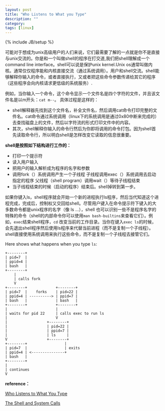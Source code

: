 ```yaml
---
layout: post
title: "Who Listens to What you Type"
description: ""
category: 
tags: [linux]
---
```

{% include JB/setup %}

可能对于想成为unix高级用户的人们来说，它们最需要了解的一点就是你不是直接与unix交流的。你是和一个叫做shell的程序在打交道,我们把shell理解成一个command line interface。shell可以说是保护unix kernel.Unix os通常叫做内核。通常仅仅程序能和内核直接交流（通过系统调用）。用户和shell交流。shell能够解释你输入的命令，或者直接执行，又或者把这些命令参数传递给其它的程序（这些程序会向内核请求更低级的系统服务）.
   
   例如，当你输入一个命令，这个命令显示一个文件名是四个字符的文件，并且该文件名是以m开头：`cat m--`。
   具体过程是这样的：

   - shell解释器先找到这个文件名，补全文件名，然后调用cat命令打印完整的文件名。cat命令通过系统调用（linux下的系统调用是通过0x80中断来完成的）去查找磁盘上的文件，然后以字符流的形式打印文件中的内容。     
   - 其次，shell解释你输入的命令行然后为你即将调用的命令打包。因为shell首先读取命令行，所以明白shell是怎样改变它读取的信息很重要。     

   **shell是按照如下结构进行工作的：**

* 打印一个提示符
* 读入用户输入
* 把用户的输入解析成为程序的名字和参数
* 调用fork（）系统调用产生一个子线程
    子线程调用exec（）系统调用去启动指定的程序
    父线程（shell program）调用wait（）等待子线程结束
* 当子线程结束的时候（启动的程序）结束后。shell掉转到第一步。

如果你键入ls，shell程序就会开始一个新的进程执行ls程序，然后当代知道这个进程完成，完成后，控制权又交回给shell。尽管用户键入在命令提示符下键入的大多数命令都是unix程序的名字（像 ls ...），shell 也可以识别一些不是程序名字的特殊的命令（shell的内部命令你可以使用`man bash-builtins`来查看它们）。例如，`exec`结束shell程序，`cd` 改变当前的工作目录。当你在键入`exec ls`的时候，会先退出shell程序然后使用ls程序来代替当前进程（而不是复制一个子线程）。shell直接使用系统调用来执行这些命令，而不是复制一个子线程去接管它们。

 Here shows what happens when you type `ls`:
 
 
    +--------+
    | pid=7  |
    | ppid=4 |
    | bash   |
    +--------+
        |
        | calls fork
        V
    +--------+             +--------+
    | pid=7  |    forks    | pid=22 |
    | ppid=4 | ----------> | ppid=7 |
    | bash   |             | bash   |
    +--------+             +--------+
    |                      |
    | waits for pid 22     | calls exec to run ls
    |                      V
    |                  +--------+
    |                  | pid=22 |
    |                  | ppid=7 |
    |                  | ls     |
    V                  +--------+
    +--------+                 |
    | pid=7  |                 | exits
    | ppid=4 | <---------------+
    | bash   |
    +--------+
    |
    | continues
    V
 

**reference：**

[Who Listens to What You Type](http://docstore.mik.ua/orelly/unix/upt/ch01_02.htm)

[The Shell and System Calls](https://www.cs.duke.edu/courses/spring05/cps210/Lab1.html)

